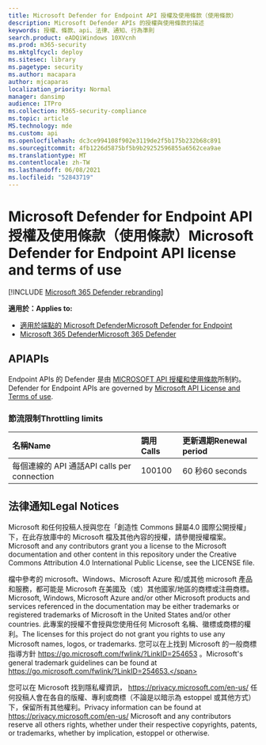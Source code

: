 ```yaml
---
title: Microsoft Defender for Endpoint API 授權及使用條款（使用條款）
description: Microsoft Defender APIs 的授權與使用條款的描述
keywords: 授權、條款、api、法律、通知、行為準則
search.product: eADQiWindows 10XVcnh
ms.prod: m365-security
ms.mktglfcycl: deploy
ms.sitesec: library
ms.pagetype: security
ms.author: macapara
author: mjcaparas
localization_priority: Normal
manager: dansimp
audience: ITPro
ms.collection: M365-security-compliance
ms.topic: article
MS.technology: mde
ms.custom: api
ms.openlocfilehash: dc3ce994108f902e3119de2f5b175b232b68c891
ms.sourcegitcommit: 4fb1226d5875bf5b9b29252596855a6562cea9ae
ms.translationtype: MT
ms.contentlocale: zh-TW
ms.lasthandoff: 06/08/2021
ms.locfileid: "52843719"
---
```

# <a name="microsoft-defender-for-endpoint-api-license-and-terms-of-use"></a><span data-ttu-id="887b9-104">Microsoft Defender for Endpoint API 授權及使用條款（使用條款）</span><span class="sxs-lookup"><span data-stu-id="887b9-104">Microsoft Defender for Endpoint API license and terms of use</span></span>

[!INCLUDE [Microsoft 365 Defender rebranding](../../includes/microsoft-defender.md)]

<span data-ttu-id="887b9-105">**適用於：**</span><span class="sxs-lookup"><span data-stu-id="887b9-105">**Applies to:**</span></span>
- [<span data-ttu-id="887b9-106">適用於端點的 Microsoft Defender</span><span class="sxs-lookup"><span data-stu-id="887b9-106">Microsoft Defender for Endpoint</span></span>](https://go.microsoft.com/fwlink/p/?linkid=2154037)
- [<span data-ttu-id="887b9-107">Microsoft 365 Defender</span><span class="sxs-lookup"><span data-stu-id="887b9-107">Microsoft 365 Defender</span></span>](https://go.microsoft.com/fwlink/?linkid=2118804)

## <a name="apis"></a><span data-ttu-id="887b9-108">API</span><span class="sxs-lookup"><span data-stu-id="887b9-108">APIs</span></span>

<span data-ttu-id="887b9-109">Endpoint APIs 的 Defender 是由 [MICROSOFT API 授權和使用條款](/legal/microsoft-apis/terms-of-use)所制約。</span><span class="sxs-lookup"><span data-stu-id="887b9-109">Defender for Endpoint APIs are governed by [Microsoft API License and Terms of use](/legal/microsoft-apis/terms-of-use).</span></span>

### <a name="throttling-limits"></a><span data-ttu-id="887b9-110">節流限制</span><span class="sxs-lookup"><span data-stu-id="887b9-110">Throttling limits</span></span>

<span data-ttu-id="887b9-111">名稱</span><span class="sxs-lookup"><span data-stu-id="887b9-111">Name</span></span> | <span data-ttu-id="887b9-112">調用</span><span class="sxs-lookup"><span data-stu-id="887b9-112">Calls</span></span> | <span data-ttu-id="887b9-113">更新週期</span><span class="sxs-lookup"><span data-stu-id="887b9-113">Renewal period</span></span> 
:---|:---|:---
<span data-ttu-id="887b9-114">每個連線的 API 通話</span><span class="sxs-lookup"><span data-stu-id="887b9-114">API calls per connection</span></span> | <span data-ttu-id="887b9-115">100</span><span class="sxs-lookup"><span data-stu-id="887b9-115">100</span></span> | <span data-ttu-id="887b9-116">60 秒</span><span class="sxs-lookup"><span data-stu-id="887b9-116">60 seconds</span></span>


## <a name="legal-notices"></a><span data-ttu-id="887b9-117">法律通知</span><span class="sxs-lookup"><span data-stu-id="887b9-117">Legal Notices</span></span>

<span data-ttu-id="887b9-118">Microsoft 和任何投稿人授與您在「創造性 Commons 歸屬4.0 國際公開授權」下，在此存放庫中的 Microsoft 檔及其他內容的授權，請參閱授權檔案。</span><span class="sxs-lookup"><span data-stu-id="887b9-118">Microsoft and any contributors grant you a license to the Microsoft documentation and other content in this repository under the Creative Commons Attribution 4.0 International Public License, see the LICENSE file.</span></span>

<span data-ttu-id="887b9-119">檔中參考的 microsoft、Windows、Microsoft Azure 和/或其他 microsoft 產品和服務，都可能是 Microsoft 在美國及（或）其他國家/地區的商標或注冊商標。</span><span class="sxs-lookup"><span data-stu-id="887b9-119">Microsoft, Windows, Microsoft Azure and/or other Microsoft products and services referenced in the documentation may be either trademarks or registered trademarks of Microsoft in the United States and/or other countries.</span></span> <span data-ttu-id="887b9-120">此專案的授權不會授與您使用任何 Microsoft 名稱、徽標或商標的權利。</span><span class="sxs-lookup"><span data-stu-id="887b9-120">The licenses for this project do not grant you rights to use any Microsoft names, logos, or trademarks.</span></span> <span data-ttu-id="887b9-121">您可以在上找到 Microsoft 的一般商標指導方針 https://go.microsoft.com/fwlink/?LinkID=254653 。</span><span class="sxs-lookup"><span data-stu-id="887b9-121">Microsoft's general trademark guidelines can be found at https://go.microsoft.com/fwlink/?LinkID=254653.</span></span>

<span data-ttu-id="887b9-122">您可以在 Microsoft 找到隱私權資訊， https://privacy.microsoft.com/en-us/ 任何投稿人會在各自的版權、專利或商標（不論是以暗示為 estoppel 或其他方式）下，保留所有其他權利。</span><span class="sxs-lookup"><span data-stu-id="887b9-122">Privacy information can be found at https://privacy.microsoft.com/en-us/ Microsoft and any contributors reserve all others rights, whether under their respective copyrights, patents, or trademarks, whether by implication, estoppel or otherwise.</span></span>
